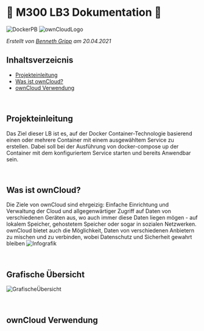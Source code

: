 #  📒 M300 LB3 Dokumentation  📒
![DockerPB](https://external-content.duckduckgo.com/iu/?u=https%3A%2F%2Fd15shllkswkct0.cloudfront.net%2Fwp-content%2Fblogs.dir%2F1%2Ffiles%2F2017%2F08%2Fdocker_logo.png&f=1&nofb=1)
![ownCloudLogo](https://external-content.duckduckgo.com/iu/?u=https%3A%2F%2Fdaniel.molkentin.net%2Fwp-content%2Fuploads%2Fsites%2F2%2F2013%2F03%2Fowncloud-square-logo.png&f=1&nofb=1)

_Erstellt von [Benneth Gripp](https://github.com/1JustBen5) am 20.04.2021_
## Inhaltsverzeicnis
- [Projekteinleitung](#Projekteinleitung)
- [Was ist ownCloud?](#Was-ist-ownCloud?)
- [ownCloud Verwendung](#ownCloud-Verwendung)

<br>

## Projekteinleitung
Das Ziel dieser LB ist es, auf der Docker Container-Technologie basierend einen oder mehrere Container mit einem ausgewähltem Service zu erstellen.
Dabei soll bei der Ausführung von docker-compose up der Container mit dem konfiguriertem Service starten und bereits Anwendbar sein.

<br>

## Was ist ownCloud?
Die Ziele von ownCloud sind ehrgeizig: Einfache Einrichtung und Verwaltung der Cloud und allgegenwärtiger Zugriff auf Daten von verschiedenen Geräten aus, wo auch immer diese Daten liegen mögen - auf lokalem Speicher, gehostetem Speicher oder sogar in sozialen Netzwerken. ownCloud bietet auch die Möglichkeit, Daten von verschiedenen Anbietern zu mischen und zu verbinden, wobei Datenschutz und Sicherheit gewahrt bleiben
![Infografik](https://www.skyfillers.com/fileadmin/daten/grafiken/funktionsgrafiken/en/SF_Infografik_Owncloud_neg_RGB_900px_EN_01-02-2016.png)

<br>

## Grafische Übersicht
![GrafischeÜbersicht](media/GrafischeÜbersicht.png)

<br>

## ownCloud Verwendung

<br>